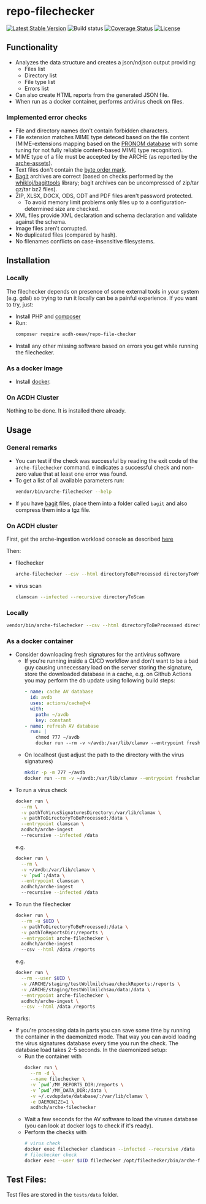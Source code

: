 ﻿# repo-filechecker 

[![Latest Stable Version](https://poser.pugx.org/acdh-oeaw/repo-file-checker/v/stable)](https://packagist.org/packages/acdh-oeaw/repo-file-checker)
![Build status](https://github.com/acdh-oeaw/repo-file-checker/workflows/phpunit/badge.svg?branch=master)
[![Coverage Status](https://coveralls.io/repos/github/acdh-oeaw/repo-file-checker/badge.svg?branch=master)](https://coveralls.io/github/acdh-oeaw/repo-file-checker?branch=master)
[![License](https://poser.pugx.org/acdh-oeaw/repo-file-checker/license)](https://packagist.org/packages/acdh-oeaw/repo-file-checker)

## Functionality

* Analyzes the data structure and creates a json/ndjson output providing:
  * Files list
  * Directory list
  * File type list
  * Errors list
* Can also create HTML reports from the generated JSON file.
* When run as a docker container, performs antivirus check on files.

### Implemented error checks

* File and directory names don't contain forbidden characters.
* File extension matches MIME type deteced based on the file content
  (MIME-extensions mapping based on the [PRONOM database](http://www.nationalarchives.gov.uk/aboutapps/pronom) with some tuning for not fully reliable content-based MIME type recognition).
* MIME type of a file must be accepted by the ARCHE (as reported by the [arche-assets](https://github.com/acdh-oeaw/arche-assets/)).
* Text files don't contain the [byte order mark](https://en.wikipedia.org/wiki/Byte_order_mark).
* [BagIt](https://en.wikipedia.org/wiki/BagIt) archives are correct (based on checks performed by the [whikloj/bagittools](https://github.com/whikloj/BagItTools) library; bagit archives can be uncompressed of zip/tar gz/tar bz2 files).
* ZIP, XLSX, DOCX, ODS, ODT and PDF files aren't password protected.
  * To avoid memory limit problems only files up to a configuration-determined size are checked.
* XML files provide XML declaration and schema declaration and validate against the schema.
* Image files aren't corrupted.
* No duplicated files (compared by hash).
* No filenames conflicts on case-insensitive filesystems.
		  
## Installation

### Locally

The filechecker depends on presence of some external tools in your system (e.g. gdal)
so trying to run it locally can be a painful experience.
If you want to try, just:

* Install PHP and [composer](https://getcomposer.org/)
* Run:
  ```bash
  composer require acdh-oeaw/repo-file-checker
  ```
* Install any other missing software based on errors you get while running the filechecker.

### As a docker image

* Install [docker](https://www.docker.com/).

### On ACDH Cluster

Nothing to be done. It is installed there already.

## Usage

### General remarks

* You can test if the check was successful by reading the exit code of the `arche-filechecker` command.
  `0` indicates a successful check and non-zero value that at least one error was found.
* To get a list of all available parameters run:
  ```bash
  vendor/bin/arche-filechecker --help
  ```
* If you have [bagit](https://en.wikipedia.org/wiki/BagIt) files, place them into a folder called `bagit` and also compress them into a tgz file.

### On ACDH cluster

First, get the arche-ingestion workload console as described [here](https://github.com/acdh-oeaw/arche-ingest/blob/master/docs/acdh-cluster.md)

Then:

* filechecker
  ```bash
  arche-filechecker --csv --html directoryToBeProcessed directoryToWriteReportsInto
  ```
* virus scan
  ```bash
  clamscan --infected --recursive directoryToScan
  ```

### Locally

```bash
vendor/bin/arche-filechecker --csv --html directoryToBeProcessed directoryToWriteReportsInto
```

### As a docker container

* Consider downloading fresh signatures for the antivirus software
  * If you're running inside a CI/CD workflow and don't want to be a bad guy causing unnecessary load on the server storing the signature, store the downloaded database in a cache,
    e.g. on Github Actions you may perform the db update using following build steps:
    ```yaml
    - name: cache AV database
      id: avdb
      uses: actions/cache@v4
      with:
        path: ~/avdb
        key: constant
    - name: refresh AV database
      run: |
        chmod 777 ~/avdb
        docker run --rm -v ~/avdb:/var/lib/clamav --entrypoint freshclam acdhch/arche-ingest --foreground
    ```
  * On localhost (just adjust the path to the directory with the virus signatures)
    ```bash
    mkdir -p -m 777 ~/avdb
    docker run --rm -v ~/avdb:/var/lib/clamav --entrypoint freshclam acdhch/arche-ingest --foreground
    ```
* To run a virus check
  ```bash
  docker run \
    --rm \
    -v pathToVirusSignaturesDirectory:/var/lib/clamav \
    -v pathToDirectoryToBeProcessed:/data \
    --entrypoint clamscan \
    acdhch/arche-ingest
    --recursive --infected /data
  ```
  e.g.
  ```bash
  docker run \
    --rm \
    -v ~/avdb:/var/lib/clamav \
    -v `pwd`:/data \
    --entrypoint clamscan \
    acdhch/arche-ingest
    --recursive --infected /data
  ```
* To run the filechecker
  ```bash
  docker run \
    --rm -u $UID \
    -v pathToDirectoryToBeProcessed:/data \
    -v pathToReportsDir:/reports \
    --entrypoint arche-filechecker \
    acdhch/arche-ingest
    --csv --html /data /reports
  ```
  e.g.
  ```bash
  docker run \
    --rm --user $UID \
    -v /ARCHE/staging/testWollmilchsau/checkReports:/reports \
    -v /ARCHE/staging/testWollmilchsau/data:/data \
    --entrypoint arche-filechecker \
    acdhch/arche-ingest \
    --csv --html /data /reports
  ```

Remarks:

* If you're processing data in parts you can save some time by running the container in the daemonized mode.
  That way you can avoid loading the virus signatures database every time you run the check. The database load takes 2-5 seconds.
  In the daemonized setup:
    * Run the container with
      ```bash
      docker run \
        --rm -d \
        --name filechecker \
        -v `pwd`/MY_REPORTS_DIR:/reports \
        -v `pwd`/MY_DATA_DIR:/data \
        -v ~/.cvdupdate/database/:/var/lib/clamav \
        -e DAEMONIZE=1 \
        acdhch/arche-filechecker
      ```
    * Wait a few seconds for the AV software to load the viruses database (you can look at docker logs to check if it's ready).
    * Perform the checks with
      ```bash
      # virus check
      docker exec filechecker clamdscan --infected --recursive /data
      # filechecker check
      docker exec --user $UID filechecker /opt/filechecker/bin/arche-filechecker --csv --html /data /reports
      ```

## Test Files:

Test files are stored in the `tests/data` folder.
